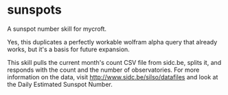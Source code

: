 # sunspots
A sunspot number skill for mycroft. 

Yes, this duplicates a perfectly workable wolfram alpha query that already works, but it's a basis for future expansion. 

This skill pulls the current month's count CSV file from sidc.be, splits it, and responds with the count and the number of observatories.  For more information on the data, visit http://www.sidc.be/silso/datafiles and look at the Daily Estimated Sunspot Number. 
